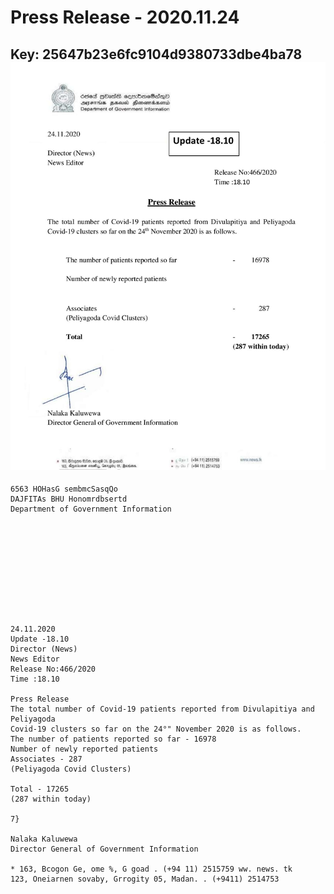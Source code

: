 # Press Release - 2020.11.24 
Key: 25647b23e6fc9104d9380733dbe4ba78 
![img](img/25647b23e6fc9104d9380733dbe4ba78.jpg)
---
```
6563 HOHasG sembmcSasqQo
DAJFITAs BHU Honomrdbsertd
Department of Government Information

 

 

 

 

 

24.11.2020
Update -18.10
Director (News)
News Editor
Release No:466/2020
Time :18.10

Press Release
The total number of Covid-19 patients reported from Divulapitiya and Peliyagoda
Covid-19 clusters so far on the 24°" November 2020 is as follows.
The number of patients reported so far - 16978
Number of newly reported patients
Associates - 287
(Peliyagoda Covid Clusters)

Total - 17265
(287 within today)

7}

Nalaka Kaluwewa
Director General of Government Information

* 163, Bcogon Ge, ome %, G goad . (+94 11) 2515759 ww. news. tk
123, Oneiarnen sovaby, Grrogity 05, Madan. . (+9411) 2514753

```
